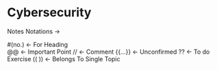 # Cybersecurity

Notes Notations ->

#(no.) <- For Heading<br/>
@@ <- Important Point 
// <- Comment
{{...}} <- Unconfirmed
?? <- To do Exercise
(( )) <- Belongs To Single Topic
